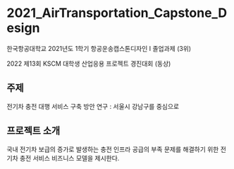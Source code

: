 # 2021_AirTransportation_Capstone_Design
한국항공대학교 2021년도 1학기 항공운송캡스톤디자인 I 졸업과제 (3위)

2022 제13회 KSCM 대학생 산업응용 프로젝트 경진대회 (동상)

## 주제
전기차 충전 대행 서비스 구축 방안 연구 : 서울시 강남구를 중심으로

## 프로젝트 소개
국내 전기차 보급의 증가로 발생하는 충전 인프라 공급의 부족 문제를 해결하기 위한 전기차 충전 서비스 비즈니스 모델을 제시한다.
